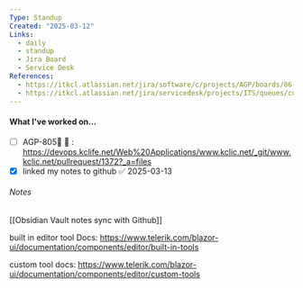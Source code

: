```yaml
---
Type: Standup
Created: "2025-03-12"
Links:
  - daily
  - standup
  - Jira Board
  - Service Desk
References:
  - https://itkcl.atlassian.net/jira/software/c/projects/AGP/boards/86
  - https://itkcl.atlassian.net/jira/servicedesk/projects/ITS/queues/custom/220
---
```

#### What I've worked on...
- [ ] AGP-805🔽 🏁 : https://devops.kclife.net/Web%20Applications/www.kclic.net/_git/www.kclic.net/pullrequest/1372?_a=files
- [x] linked my notes to github ✅ 2025-03-13

###### Notes
[[Obsidian Vault notes sync with Github]]

built in editor tool Docs: https://www.telerik.com/blazor-ui/documentation/components/editor/built-in-tools

custom tool docs: https://www.telerik.com/blazor-ui/documentation/components/editor/custom-tools